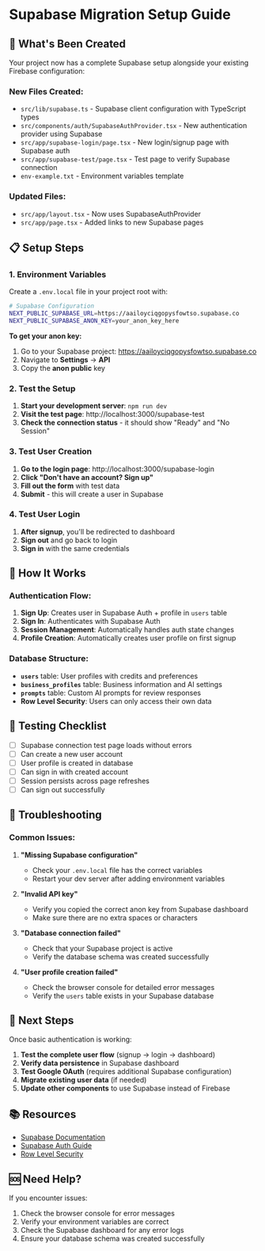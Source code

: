 # Supabase Migration Setup Guide

## 🚀 What's Been Created

Your project now has a complete Supabase setup alongside your existing Firebase configuration:

### New Files Created:
- `src/lib/supabase.ts` - Supabase client configuration with TypeScript types
- `src/components/auth/SupabaseAuthProvider.tsx` - New authentication provider using Supabase
- `src/app/supabase-login/page.tsx` - New login/signup page with Supabase auth
- `src/app/supabase-test/page.tsx` - Test page to verify Supabase connection
- `env-example.txt` - Environment variables template

### Updated Files:
- `src/app/layout.tsx` - Now uses SupabaseAuthProvider
- `src/app/page.tsx` - Added links to new Supabase pages

## 📋 Setup Steps

### 1. Environment Variables
Create a `.env.local` file in your project root with:

```bash
# Supabase Configuration
NEXT_PUBLIC_SUPABASE_URL=https://aailoyciqgopysfowtso.supabase.co
NEXT_PUBLIC_SUPABASE_ANON_KEY=your_anon_key_here
```

**To get your anon key:**
1. Go to your Supabase project: https://aailoyciqgopysfowtso.supabase.co
2. Navigate to **Settings** → **API**
3. Copy the **anon public** key

### 2. Test the Setup
1. **Start your development server**: `npm run dev`
2. **Visit the test page**: http://localhost:3000/supabase-test
3. **Check the connection status** - it should show "Ready" and "No Session"

### 3. Test User Creation
1. **Go to the login page**: http://localhost:3000/supabase-login
2. **Click "Don't have an account? Sign up"**
3. **Fill out the form** with test data
4. **Submit** - this will create a user in Supabase

### 4. Test User Login
1. **After signup**, you'll be redirected to dashboard
2. **Sign out** and go back to login
3. **Sign in** with the same credentials

## 🔧 How It Works

### Authentication Flow:
1. **Sign Up**: Creates user in Supabase Auth + profile in `users` table
2. **Sign In**: Authenticates with Supabase Auth
3. **Session Management**: Automatically handles auth state changes
4. **Profile Creation**: Automatically creates user profile on first signup

### Database Structure:
- **`users`** table: User profiles with credits and preferences
- **`business_profiles`** table: Business information and AI settings
- **`prompts`** table: Custom AI prompts for review responses
- **Row Level Security**: Users can only access their own data

## 🧪 Testing Checklist

- [ ] Supabase connection test page loads without errors
- [ ] Can create a new user account
- [ ] User profile is created in database
- [ ] Can sign in with created account
- [ ] Session persists across page refreshes
- [ ] Can sign out successfully

## 🚨 Troubleshooting

### Common Issues:

1. **"Missing Supabase configuration"**
   - Check your `.env.local` file has the correct variables
   - Restart your dev server after adding environment variables

2. **"Invalid API key"**
   - Verify you copied the correct anon key from Supabase dashboard
   - Make sure there are no extra spaces or characters

3. **"Database connection failed"**
   - Check that your Supabase project is active
   - Verify the database schema was created successfully

4. **"User profile creation failed"**
   - Check the browser console for detailed error messages
   - Verify the `users` table exists in your Supabase database

## 🔄 Next Steps

Once basic authentication is working:

1. **Test the complete user flow** (signup → login → dashboard)
2. **Verify data persistence** in Supabase dashboard
3. **Test Google OAuth** (requires additional Supabase configuration)
4. **Migrate existing user data** (if needed)
5. **Update other components** to use Supabase instead of Firebase

## 📚 Resources

- [Supabase Documentation](https://supabase.com/docs)
- [Supabase Auth Guide](https://supabase.com/docs/guides/auth)
- [Row Level Security](https://supabase.com/docs/guides/auth/row-level-security)

## 🆘 Need Help?

If you encounter issues:
1. Check the browser console for error messages
2. Verify your environment variables are correct
3. Check the Supabase dashboard for any error logs
4. Ensure your database schema was created successfully
